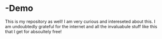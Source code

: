# -Demo
This is my repository as well!
I am very curious and intereseted about this.
I am undoubtedly grateful for the internet and all the invaluabule stuff like this that I get for absoultely free!
